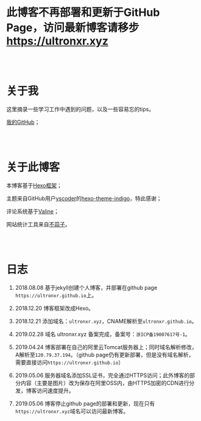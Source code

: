 # 此博客不再部署和更新于GitHub Page，访问最新博客请移步 https://ultronxr.xyz

<br/><br/>

# 关于我

这里摘录一些学习工作中遇到的问题，以及一些容易忘的tips。

[我的GitHub](https://github.com/Ultronxr)；

<br/><br/>

# 关于此博客

本博客基于[Hexo框架](https://hexo.io/zh-cn/)；

主题来自GitHub用户[yscoder](https://github.com/yscoder)的[hexo-theme-indigo](https://github.com/yscoder/hexo-theme-indigo)，特此感谢；

评论系统基于[Valine](https://valine.js.org/)；

网站统计工具来自[不蒜子](http://busuanzi.ibruce.info/)。

<br/><br/>


# 日志

1. 2018.08.08 基于jekyll创建个人博客，并部署在github page `https://ultronxr.github.io`上。

2. 2018.12.20 博客框架改成Hexo。

3. 2018.12.21 添加域名：`ultronxr.xyz`，CNAME解析至`ultronxr.github.io`。

4. 2019.02.28 域名 ultronxr.xyz 备案完成，备案号：`浙ICP备19007617号-1`。

5. 2019.04.24 博客部署在自己的阿里云Tomcat服务器上；同时域名解析修改，A解析至`120.79.37.194`。（github page仍有更新部署，但是没有域名解析，需要直接访问`https://ultronxr.github.io`）

6. 2019.05.06 服务器域名添加SSL证书，完全通过HTTPS访问；此外博客的部分内容（主要是图片）改为保存在阿里OSS内，由HTTPS加密的CDN进行分发，博客访问速度提升。

7. 2019.05.06 博客停止github page的部署和更新，现在只有`https://ultronxr.xyz`域名可以访问最新博客。
